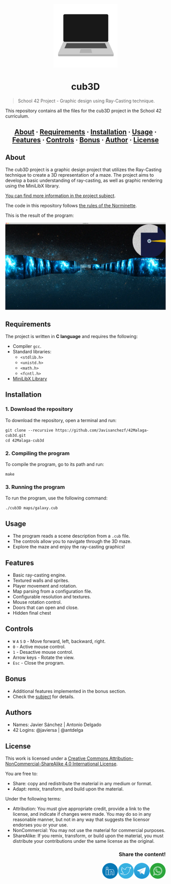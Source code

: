 <div id="header" align="center">
  <img src="https://github.com/Javisanchezf/media/blob/main/pc-gif.webp" width="200"/>
</div>

<h1 align="center">cub3D</h1>

> School 42 Project - Graphic design using Ray-Casting technique.

This repository contains all the files for the cub3D project in the School 42 curriculum.

<h2 align="center">
	<a href="#about">About</a>
	<span> · </span>
	<a href="#requirements">Requirements</a>
	<span> · </span>
	<a href="#installation">Installation</a>
	<span> · </span>
	<a href="#usage">Usage</a>
	<span> · </span>
	<a href="#features">Features</a>
	<span> · </span>
	<a href="#controls">Controls</a>
	<span> · </span>
	<a href="#bonus">Bonus</a>
	<span> · </span>
	<a href="#author">Author</a>
	<span> · </span>
	<a href="#license">License</a>
</h2>

## About

The cub3D project is a graphic design project that utilizes the Ray-Casting technique to create a 3D representation of a maze. The project aims to develop a basic understanding of ray-casting, as well as graphic rendering using the MiniLibX library.

[You can find more information in the project subject](https://github.com/Javisanchezf/42Malaga-pdfs/blob/main/cub3D_subject.pdf).

The code in this repository follows [the rules of the Norminette](https://github.com/Javisanchezf/42Malaga-pdfs/blob/master/norme.pdf).

This is the result of the program:

<div align = center>
  <img src="https://github.com/Javisanchezf/42Malaga-cub3d/blob/main/screenshots/galaxy.webp" width="800"/>
</div>


## Requirements

The project is written in __C language__ and requires the following:

- Compiler `gcc`.
- Standard libraries:
  - `<stdlib.h>`
  - `<unistd.h>`
  - `<math.h>`
  - `<fcntl.h>`
- [MiniLibX Library](https://harm-smits.github.io/42docs/libs/minilibx)

## Installation

### 1. Download the repository

To download the repository, open a terminal and run:

```
git clone --recursive https://github.com/Javisanchezf/42Malaga-cub3d.git
cd 42Malaga-cub3d
```

### 2. Compiling the program

To compile the program, go to its path and run:


```
make
```


### 3. Running the program

To run the program, use the following command:


```
./cub3D maps/galaxy.cub
```


## Usage

- The program reads a scene description from a `.cub` file.
- The controls allow you to navigate through the 3D maze.
- Explore the maze and enjoy the ray-casting graphics!

## Features

- Basic ray-casting engine.
- Textured walls and sprites.
- Player movement and rotation.
- Map parsing from a configuration file.
- Configurable resolution and textures.
- Mouse rotation control.
- Doors that can open and close.
- Hidden final chest

## Controls

- `W` `A` `S` `D` - Move forward, left, backward, right.
- `0` - Active mouse control.
- `1` - Desactive mouse control.
- Arrow keys - Rotate the view.
- `Esc` - Close the program.

## Bonus

- Additional features implemented in the bonus section.
- Check the [subject](https://github.com/Javisanchezf/42Malaga-pdfs/blob/main/cub3d_subject.pdf) for details.

## Authors

- Names: Javier Sánchez | Antonio Delgado
- 42 Logins: @javiersa | @antdelga

## License

This work is licensed under a [Creative Commons Attribution-NonCommercial-ShareAlike 4.0 International License](http://creativecommons.org/licenses/by-nc-sa/4.0/).

You are free to:
* Share: copy and redistribute the material in any medium or format.
* Adapt: remix, transform, and build upon the material.

Under the following terms:
* Attribution: You must give appropriate credit, provide a link to the license, and indicate if changes were made. You may do so in any reasonable manner, but not in any way that suggests the licensor endorses you or your use.
* NonCommercial: You may not use the material for commercial purposes.
* ShareAlike: If you remix, transform, or build upon the material, you must distribute your contributions under the same license as the original.

<h3 align = right>Share the content!</h3>

[<img src="https://github.com/Javisanchezf/media/blob/main/whatsapp-icon.png" width="50" height="50" align = right></img>](https://api.whatsapp.com/send?text=Hey!%20Check%20out%20this%20cool%20repository%20I%20found%20on%20Github.%20%0ahttps://github.com/Javisanchezf/42Malaga-cub3d)
[<img src="https://github.com/Javisanchezf/media/blob/main/telegram-icon.webp" width="50" height="50" align = right></img>](https://t.me/share/url?url=https://github.com/javisanchezf/42Malaga-cub3d&text=Hey!%20Check%20out%20this%20cool%20repository%20I%20found%20on%20Github.)
[<img src="https://github.com/Javisanchezf/media/blob/main/twitter-icon.png" width="50" height="50" align = right></img>](https://twitter.com/intent/tweet?url=https://github.com/Javisanchezf/42Malaga-cub3d&text=Hey!%20Check%20out%20this%20cool%20repository%20I%20found%20on%20Github)
[<img src="https://github.com/Javisanchezf/media/blob/main/linkedin-icon.png" width="50" height="50" align = right></img>](https://www.linkedin.com/sharing/share-offsite/?url=https://github.com/javisanchezf/42Malaga-cub3d)
